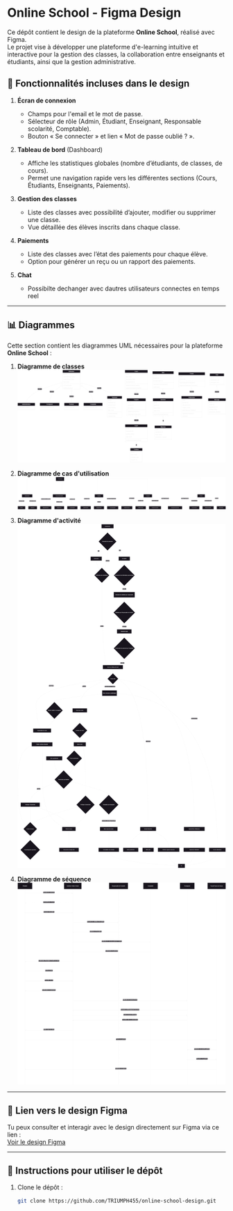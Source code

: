 # Online School - Figma Design

Ce dépôt contient le design de la plateforme **Online School**, réalisé avec Figma.  
Le projet vise à développer une plateforme d'e-learning intuitive et interactive pour la gestion des classes, la collaboration entre enseignants et étudiants, ainsi que la gestion administrative.



## 📄 Fonctionnalités incluses dans le design

1. **Écran de connexion**  
   - Champs pour l'email et le mot de passe.  
   - Sélecteur de rôle (Admin, Étudiant, Enseignant, Responsable scolarité, Comptable).  
   - Bouton « Se connecter » et lien « Mot de passe oublié ? ».

2. **Tableau de bord** (Dashboard)  
   - Affiche les statistiques globales (nombre d’étudiants, de classes, de cours).  
   - Permet une navigation rapide vers les différentes sections (Cours, Étudiants, Enseignants, Paiements).  

3. **Gestion des classes**  
   - Liste des classes avec possibilité d’ajouter, modifier ou supprimer une classe.  
   - Vue détaillée des élèves inscrits dans chaque classe.

4. **Paiements**  
   - Liste des classes avec l’état des paiements pour chaque élève.  
   - Option pour générer un reçu ou un rapport des paiements.
4. **Chat**  
   - Possibilte dechanger avec dautres utilisateurs connectes en temps reel


---

## 📊 Diagrammes

Cette section contient les diagrammes UML nécessaires pour la plateforme **Online School** :

1. **Diagramme de classes**  
   ![Diagramme de classes](Diagramme_de_classe.png)

2. **Diagramme de cas d'utilisation**  
   ![Diagramme de cas d'utilisation](Diagramme_cas_utilisation.png)

3. **Diagramme d'activité**  
   ![Diagramme d'activité](Diagramme_Activite.png)

4. **Diagramme de séquence**  
   ![Diagramme de séquence](Diagramme_sequence.png)

---

## 🔗 Lien vers le design Figma

Tu peux consulter et interagir avec le design directement sur Figma via ce lien :  
[Voir le design Figma](https://www.figma.com/design/dERtnin8RvoDrQR8RHxZtl/Untitled?node-id=0-1&t=kFmYYxcyVgZfn754-1)

---

## 🚀 Instructions pour utiliser le dépôt

1. Clone le dépôt :  
   ```bash
   git clone https://github.com/TRIUMPH455/online-school-design.git
